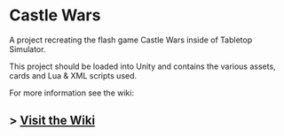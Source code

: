 # Castle Wars

A project recreating the flash game Castle Wars inside of Tabletop Simulator.

This project should be loaded into Unity and contains the various assets, cards and Lua & XML scripts used.

For more information see the wiki:

## > [Visit the Wiki](https://bitbucket.org/searangerstom/tts-castle-wars/wiki/)